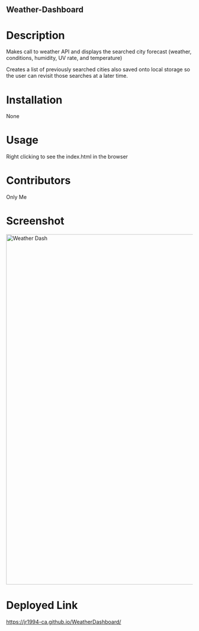 ## Weather-Dashboard


# Description

Makes call to weather API and displays the searched city forecast (weather, conditions, humidity, UV rate, and temperature)

Creates a list of previously searched cities also saved onto local storage so the user can revisit those searches at a later time.

# Installation

None

# Usage

Right clicking to see the index.html in the browser

# Contributors

Only Me

# Screenshot

<img width="944" alt="Weather Dash" src="https://user-images.githubusercontent.com/77323903/121467699-68658000-c96e-11eb-819b-96d572da6f49.png">

# Deployed Link

https://jr1994-ca.github.io/WeatherDashboard/
